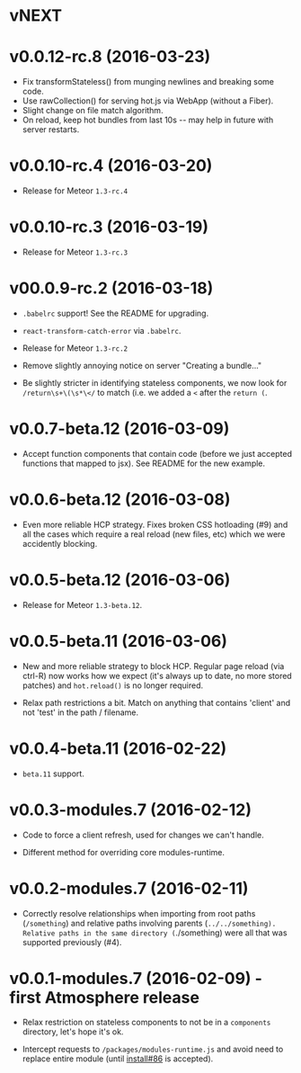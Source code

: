 # vNEXT

# v0.0.12-rc.8 (2016-03-23)

* Fix transformStateless() from munging newlines and breaking some code.
* Use rawCollection() for serving hot.js via WebApp (without a Fiber).
* Slight change on file match algorithm.
* On reload, keep hot bundles from last 10s -- may help in future with server
  restarts.

# v0.0.10-rc.4 (2016-03-20)

* Release for Meteor `1.3-rc.4`

# v0.0.10-rc.3 (2016-03-19)

* Release for Meteor `1.3-rc.3`

# v00.0.9-rc.2 (2016-03-18)

* `.babelrc` support!  See the README for upgrading.

* `react-transform-catch-error` via `.babelrc`.

* Release for Meteor `1.3-rc.2`

* Remove slightly annoying notice on server "Creating a bundle..."
* Be slightly stricter in identifying stateless components, we now look for
  `/return\s+\(\s*\</` to match (i.e. we added a `<` after the `return (`.

# v0.0.7-beta.12 (2016-03-09)

* Accept function components that contain code (before we just accepted functions
  that mapped to jsx).  See README for the new example.

# v0.0.6-beta.12 (2016-03-08)

* Even more reliable HCP strategy.  Fixes broken CSS hotloading (#9) and all
  the cases which require a real reload (new files, etc) which we were accidently
  blocking.

# v0.0.5-beta.12 (2016-03-06)

* Release for Meteor `1.3-beta.12`.

# v0.0.5-beta.11 (2016-03-06)

* New and more reliable strategy to block HCP.  Regular page reload (via
  ctrl-R) now works how we expect (it's always up to date, no more stored
  patches) and `hot.reload()` is no longer required.

* Relax path restrictions a bit.  Match on anything that contains  'client'
  and not 'test' in the path / filename.

# v0.0.4-beta.11 (2016-02-22)

* `beta.11` support.

# v0.0.3-modules.7 (2016-02-12)

* Code to force a client refresh, used for changes we can't handle.

* Different method for overriding core modules-runtime.

# v0.0.2-modules.7 (2016-02-11)

* Correctly resolve relationships when importing from root paths
  (`/something`) and relative paths involving parents
  (`../../something).  Relative paths in the same directory
  (`./something) were all that was supported previously (#4).

# v0.0.1-modules.7 (2016-02-09) - first Atmosphere release

* Relax restriction on stateless components to not be in a `components`
  directory, let's hope it's ok.

* Intercept requests to `/packages/modules-runtime.js` and avoid need to
  replace entire module (until
  [install#86](https://github.com/benjamn/install/pull/6) is accepted).
